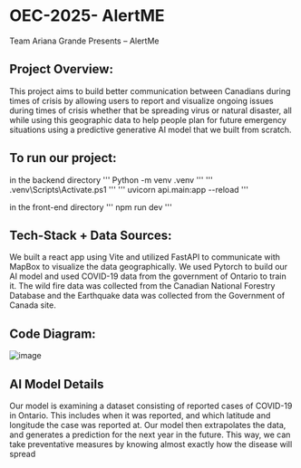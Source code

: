 # OEC-2025- AlertME
Team Ariana Grande Presents – AlertMe

## Project Overview:
This project aims to build better communication between Canadians during times of crisis by allowing users to report and visualize ongoing issues during times of crisis whether that be spreading virus or natural disaster, all while using this geographic data to help people plan for future emergency situations using a predictive generative AI model that we built from scratch.

## To run our project:
in the backend directory
'''
Python -m venv .venv
'''
'''
.venv\Scripts\Activate.ps1
'''
'''
uvicorn api.main:app --reload
'''

in the front-end directory
'''
npm run dev
'''
## Tech-Stack + Data Sources:
We built a react app using Vite and utilized FastAPI to communicate with MapBox to visualize the data geographically. We used Pytorch to build our AI model and used COVID-19 data from the government of Ontario to train it. The wild fire data was collected from the Canadian National Forestry Database and the Earthquake data was collected from the Government of Canada site.

## Code Diagram:
![image](https://github.com/user-attachments/assets/3daa1161-7c03-49b2-802f-931cb9d2def9)


## AI Model Details
Our model is examining a dataset consisting of reported cases of COVID-19 in Ontario. This includes when it was reported, and which latitude and longitude the case was reported at. Our model then extrapolates the data, and generates a prediction for the next year in the future. This way, we can take preventative measures by knowing almost exactly how the disease will spread
